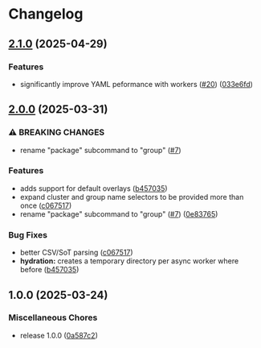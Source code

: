 # Changelog

## [2.1.0](https://github.com/GDC-ConsumerEdge/hydrator/compare/v2.0.0...v2.1.0) (2025-04-29)


### Features

* significantly improve YAML peformance with workers ([#20](https://github.com/GDC-ConsumerEdge/hydrator/issues/20)) ([033e6fd](https://github.com/GDC-ConsumerEdge/hydrator/commit/033e6fd462d993dd105cc38e9de5da693cc5aa45))

## [2.0.0](https://github.com/GDC-ConsumerEdge/hydrator/compare/v1.0.0...v2.0.0) (2025-03-31)


### ⚠ BREAKING CHANGES

* rename "package" subcommand to "group" ([#7](https://github.com/GDC-ConsumerEdge/hydrator/issues/7))

### Features

* adds support for default overlays ([b457035](https://github.com/GDC-ConsumerEdge/hydrator/commit/b457035b3335bb649a43448d51cc78ab22cf14a6))
* expand cluster and group name selectors to be provided more than once ([c067517](https://github.com/GDC-ConsumerEdge/hydrator/commit/c0675172218ba553c2d1730fb1899ae75dc62ab8))
* rename "package" subcommand to "group" ([#7](https://github.com/GDC-ConsumerEdge/hydrator/issues/7)) ([0e83765](https://github.com/GDC-ConsumerEdge/hydrator/commit/0e83765429e6b24afaf3d3c6407cb3c09024fc85))


### Bug Fixes

* better CSV/SoT parsing ([c067517](https://github.com/GDC-ConsumerEdge/hydrator/commit/c0675172218ba553c2d1730fb1899ae75dc62ab8))
* **hydration:** creates a temporary directory per async worker where before ([b457035](https://github.com/GDC-ConsumerEdge/hydrator/commit/b457035b3335bb649a43448d51cc78ab22cf14a6))

## 1.0.0 (2025-03-24)


### Miscellaneous Chores

* release 1.0.0 ([0a587c2](https://github.com/GDC-ConsumerEdge/hydrator/commit/0a587c218fb26a4c053e6b869098ef812fa33c77))
